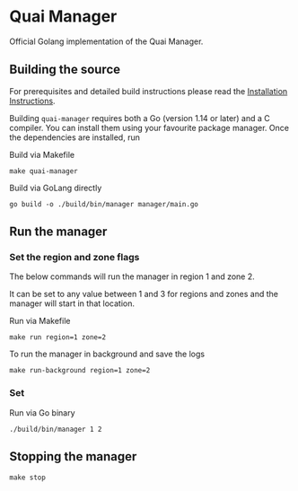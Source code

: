 # Quai Manager

Official Golang implementation of the Quai Manager.

## Building the source

For prerequisites and detailed build instructions please read the [Installation Instructions](https://docs.quai.network/develop/mining).

Building `quai-manager` requires both a Go (version 1.14 or later) and a C compiler. You can install
them using your favourite package manager. Once the dependencies are installed, run

Build via Makefile

```shell
make quai-manager
```

Build via GoLang directly

```shell
go build -o ./build/bin/manager manager/main.go
```

## Run the manager

### Set the region and zone flags

The below commands will run the manager in region 1 and zone 2.

It can be set to any value between 1 and 3 for regions and zones and the manager will start in that location.

Run via Makefile

```shell
make run region=1 zone=2
```

To run the manager in background and save the logs

```
make run-background region=1 zone=2
```

### Set

Run via Go binary

```shell
./build/bin/manager 1 2
```

## Stopping the manager

```shell
make stop
```
